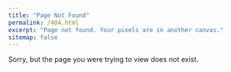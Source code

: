 ```yaml
---
title: "Page Not Found"
permalink: /404.html
excerpt: "Page not found. Your pixels are in another canvas."
sitemap: false
---
```


Sorry, but the page you were trying to view does not exist.
